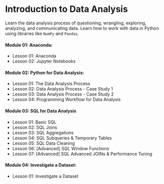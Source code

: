 # Introduction to Data Analysis

Learn the data analysis process of questioning, wrangling, exploring, analyzing, and communicating data. Learn how to work with data in Python using libraries like `NumPy` and `Pandas`.



#### Module 01: Anaconda:

- Lesson 01: Anaconda
- Lesson 02: Jupyter Notebooks



#### Module 02: Python for Data Analysis:

- Lesson 01: The Data Analysis Process
- Lesson 02: Data Analysis Process - Case Study 1
- Lesson 03: Data Analysis Process - Case Study 2
- Lesson 04: Programming Workflow for Data Analysis



#### Module 03: SQL for Data Analysis

- Lesson 01: Basic SQL
- Lesson 02: SQL Joins
- Lesson 03: SQL Aggregations
- Lesson 04: SQL Subqueries & Temporary Tables
- Lesson 05: SQL Data Cleaning
- Lesson 06: [Advanced] SQL Window Functions
- Lesson 07: [Advanced] SQL Advanced JOINs & Performance Tuning


#### Module 04: Investigate a Dataset:
- Lesson 01: Investigate a Dataset
